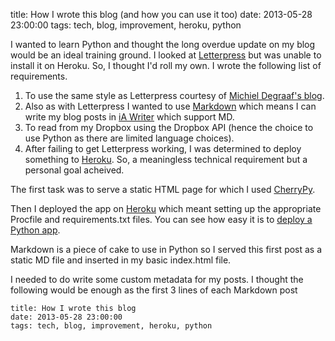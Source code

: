 title: How I wrote this blog (and how you can use it too)
date: 2013-05-28 23:00:00
tags: tech, blog, improvement, heroku, python

I wanted to learn Python and thought the long overdue update on my blog would be an ideal training ground. I looked at [Letterpress](https://github.com/an0/Letterpress/) but was unable to install it on Heroku. So, I thought I'd roll my own. I wrote the following list of requirements.

1. To use the same style as Letterpress courtesy of [Michiel Degraaf's blog](https://github.com/michieldegraaf/blog).
1. Also as with Letterpress I wanted to use [Markdown](http://daringfireball.net/projects/markdown/) which means I can write my blog posts in [iA Writer](http://iawriter.com) which support MD.
1. To read from my Dropbox using the Dropbox API (hence the choice to use Python as there are limited language choices).
1. After failing to get Letterpress working, I was determined to deploy something to [Heroku](http://heroku.com). So, a meaningless technical requirement but a personal goal acheived.

The first task was to serve a static HTML page for which I used [CherryPy](http://www.cherrypy.org/).

Then I deployed the app on [Heroku](http://heroku.com) which meant setting up the appropriate Procfile and requirements.txt files. You can see how easy it is to [deploy a Python app](https://devcenter.heroku.com/articles/python).

Markdown is a piece of cake to use in Python so I served this first post as a static MD file and inserted in my basic index.html file.

I needed to do write some custom metadata for my posts. I thought the following would be enough as the first 3 lines of each Markdown post
	
	title: How I wrote this blog
	date: 2013-05-28 23:00:00
	tags: tech, blog, improvement, heroku, python
